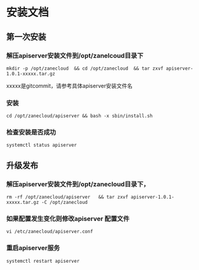 # 安装文档


## 第一次安装

### 解压apiserver安装文件到/opt/zanelcoud目录下
```
mkdir -p /opt/zanecloud  && cd /opt/zanecloud  && tar zxvf apiserver-1.0.1-xxxxx.tar.gz
```
xxxxx是gitcommit，请参考具体apiserver安装文件名


### 安装

```
cd /opt/zanecloud/apiserver && bash -x sbin/install.sh
```


### 检查安装是否成功

```
systemctl status apiserver

```



## 升级发布

### 解压apiserver安装文件到/opt/zanecloud目录下，
```
rm -rf /opt/zanecloud/apiserver   && tar zxvf apiserver-1.0.1-xxxxx.tar.gz -C /opt/zanecloud
```
### 如果配置发生变化则修改apiserver 配置文件
```
vi /etc/zanecloud/apiserver.conf
```
### 重启apiserver服务
```
systemctl restart apiserver
```

